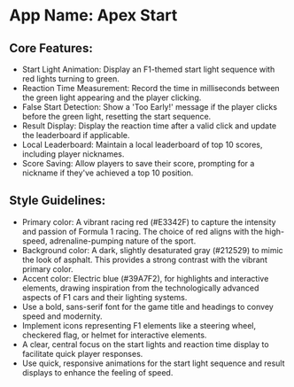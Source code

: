 # **App Name**: Apex Start

## Core Features:

- Start Light Animation: Display an F1-themed start light sequence with red lights turning to green.
- Reaction Time Measurement: Record the time in milliseconds between the green light appearing and the player clicking.
- False Start Detection: Show a 'Too Early!' message if the player clicks before the green light, resetting the start sequence.
- Result Display: Display the reaction time after a valid click and update the leaderboard if applicable.
- Local Leaderboard: Maintain a local leaderboard of top 10 scores, including player nicknames.
- Score Saving: Allow players to save their score, prompting for a nickname if they've achieved a top 10 position.

## Style Guidelines:

- Primary color: A vibrant racing red (#E3342F) to capture the intensity and passion of Formula 1 racing. The choice of red aligns with the high-speed, adrenaline-pumping nature of the sport.
- Background color: A dark, slightly desaturated gray (#212529) to mimic the look of asphalt. This provides a strong contrast with the vibrant primary color.
- Accent color: Electric blue (#39A7F2), for highlights and interactive elements, drawing inspiration from the technologically advanced aspects of F1 cars and their lighting systems.
- Use a bold, sans-serif font for the game title and headings to convey speed and modernity.
- Implement icons representing F1 elements like a steering wheel, checkered flag, or helmet for interactive elements.
- A clear, central focus on the start lights and reaction time display to facilitate quick player responses.
- Use quick, responsive animations for the start light sequence and result displays to enhance the feeling of speed.